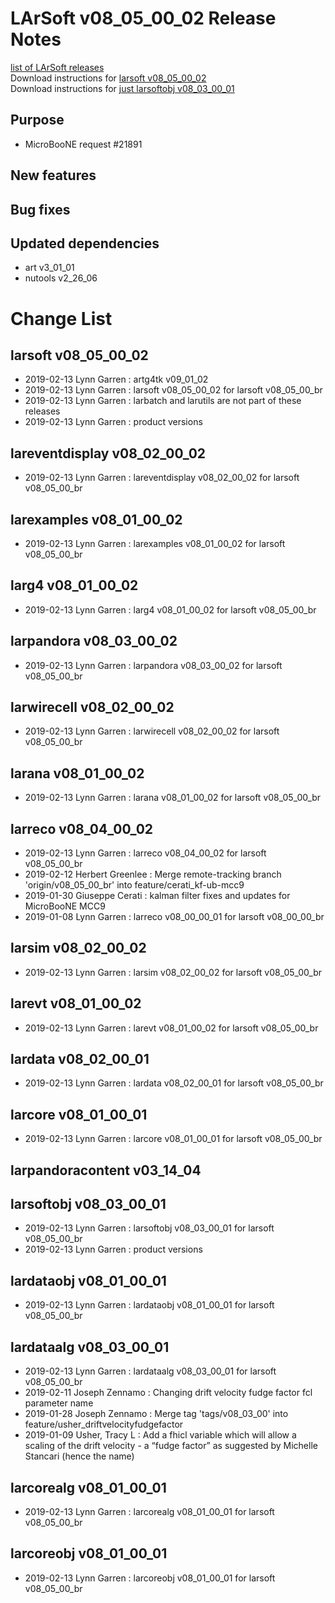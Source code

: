 # LArSoft v08_05_00_02 Release Notes



[list of LArSoft releases](LArSoft_release_list)  
Download instructions for [larsoft v08_05_00_02](https://scisoft.fnal.gov/scisoft/bundles/larsoft/v08_05_00_02/larsoft-v08_05_00_02.html)  
Download instructions for [just larsoftobj v08_03_00_01](https://scisoft.fnal.gov/scisoft/bundles/larsoftobj/v08_03_00_01/larsoftobj-v08_03_00_01.html)

## Purpose

-   MicroBooNE request \#21891

## New features

## Bug fixes

## Updated dependencies

-   art v3_01_01
-   nutools v2_26_06

# Change List

## larsoft v08_05_00_02

-   2019-02-13 Lynn Garren : artg4tk v09_01_02
-   2019-02-13 Lynn Garren : larsoft v08_05_00_02 for larsoft v08_05_00_br
-   2019-02-13 Lynn Garren : larbatch and larutils are not part of these releases
-   2019-02-13 Lynn Garren : product versions

## lareventdisplay v08_02_00_02

-   2019-02-13 Lynn Garren : lareventdisplay v08_02_00_02 for larsoft v08_05_00_br

## larexamples v08_01_00_02

-   2019-02-13 Lynn Garren : larexamples v08_01_00_02 for larsoft v08_05_00_br

## larg4 v08_01_00_02

-   2019-02-13 Lynn Garren : larg4 v08_01_00_02 for larsoft v08_05_00_br

## larpandora v08_03_00_02

-   2019-02-13 Lynn Garren : larpandora v08_03_00_02 for larsoft v08_05_00_br

## larwirecell v08_02_00_02

-   2019-02-13 Lynn Garren : larwirecell v08_02_00_02 for larsoft v08_05_00_br

## larana v08_01_00_02

-   2019-02-13 Lynn Garren : larana v08_01_00_02 for larsoft v08_05_00_br

## larreco v08_04_00_02

-   2019-02-13 Lynn Garren : larreco v08_04_00_02 for larsoft v08_05_00_br
-   2019-02-12 Herbert Greenlee : Merge remote-tracking branch 'origin/v08_05_00_br' into feature/cerati_kf-ub-mcc9
-   2019-01-30 Giuseppe Cerati : kalman filter fixes and updates for MicroBooNE MCC9
-   2019-01-08 Lynn Garren : larreco v08_00_00_01 for larsoft v08_00_00_br

## larsim v08_02_00_02

-   2019-02-13 Lynn Garren : larsim v08_02_00_02 for larsoft v08_05_00_br

## larevt v08_01_00_02

-   2019-02-13 Lynn Garren : larevt v08_01_00_02 for larsoft v08_05_00_br

## lardata v08_02_00_01

-   2019-02-13 Lynn Garren : lardata v08_02_00_01 for larsoft v08_05_00_br

## larcore v08_01_00_01

-   2019-02-13 Lynn Garren : larcore v08_01_00_01 for larsoft v08_05_00_br

## larpandoracontent v03_14_04

## larsoftobj v08_03_00_01

-   2019-02-13 Lynn Garren : larsoftobj v08_03_00_01 for larsoft v08_05_00_br
-   2019-02-13 Lynn Garren : product versions

## lardataobj v08_01_00_01

-   2019-02-13 Lynn Garren : lardataobj v08_01_00_01 for larsoft v08_05_00_br

## lardataalg v08_03_00_01

-   2019-02-13 Lynn Garren : lardataalg v08_03_00_01 for larsoft v08_05_00_br
-   2019-02-11 Joseph Zennamo : Changing drift velocity fudge factor fcl parameter name
-   2019-01-28 Joseph Zennamo : Merge tag 'tags/v08_03_00' into feature/usher_driftvelocityfudgefactor
-   2019-01-09 Usher, Tracy L : Add a fhicl variable which will allow a scaling of the drift velocity - a “fudge factor” as suggested by Michelle Stancari (hence the name)

## larcorealg v08_01_00_01

-   2019-02-13 Lynn Garren : larcorealg v08_01_00_01 for larsoft v08_05_00_br

## larcoreobj v08_01_00_01

-   2019-02-13 Lynn Garren : larcoreobj v08_01_00_01 for larsoft v08_05_00_br
